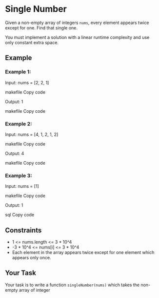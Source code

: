 # Single Number

Given a non-empty array of integers `nums`, every element appears twice except for one. Find that single one.

You must implement a solution with a linear runtime complexity and use only constant extra space.

## Example

### Example 1:

Input: 
nums = [2, 2, 1]

makefile
Copy code

Output: 
1

makefile
Copy code

### Example 2:

Input: 
nums = [4, 1, 2, 1, 2]

makefile
Copy code

Output: 
4

makefile
Copy code

### Example 3:

Input: 
nums = [1]

makefile
Copy code

Output: 
1

sql
Copy code

## Constraints

- 1 <= nums.length <= 3 * 10^4
- -3 * 10^4 <= nums[i] <= 3 * 10^4
- Each element in the array appears twice except for one element which appears only once.

## Your Task

Your task is to write a function `singleNumber(nums)` which takes the non-empty array of integer
